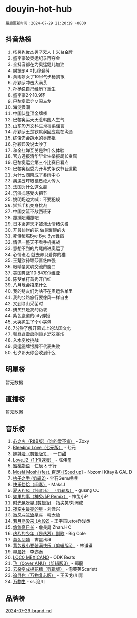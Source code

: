 # douyin-hot-hub

`最后更新时间：2024-07-29 21:20:19 +0800`

## 抖音热榜

1. 杨昊练俊杰男子双人十米台金牌
1. 盛李豪破奥运纪录再夺金
1. 全抖音都在为奥运健儿加油
1. 樊振东4:0扎穆登科
1. 黄雨婷女子10米气步枪摘银
1. 孙颖莎冲击大满贯
1. 孙杨说自己经历了重生
1. 盛李豪2个10.9环
1. 巴黎奥运会又闹乌龙
1. 海淀很潮
1. 中国队登顶金牌榜
1. 巴黎奥运天天惹韩国人生气
1. 山东19万文科生滑档系谣言
1. 孙颖莎王楚钦默契回应赢在沟通
1. 练俊杰会跳水的吴彦祖
1. 孙颖莎没说太吵了
1. 和全红婵互关是种什么体验
1. 官方通报清华毕业生举报局长贪腐
1. 巴黎奥运会第三个比赛日看点
1. 巴黎奥组委为开幕式争议节目道歉
1. 为什么湖南成了暴雨中心
1. 奥运五环眼镜已经人传人
1. 法国为什么这么癫
1. 沉浸式感受火把节
1. 姚明场边大喊：不要犯规
1. 摇摇手机变身挑战
1. 中国女篮不敌西班牙
1. 蹦蹦吧蹦蹦吧
1. 日本柔道天才被淘汰情绪失控
1. 开最灿烂的花 做最耀眼的火
1. 死侍超燃Bye Bye Bye舞蹈
1. 情侣一整天不看手机挑战
1. 意想不到的片尾闯进奥运了
1. 心情忐忑 就去养只爱你的猫
1. 王楚钦孙颖莎晋级四强
1. 眼睛是灵魂交流的窗口
1. 美国男篮110:84塞尔维亚
1. 陈梦单打首秀开门红
1. 八月我会招来什么
1. 我的朋友们为啥不在奥运名单里
1. 我的公路旅行要像风一样自由
1. 又到寻山采菌时
1. 搞笑只是我的伪装
1. 紫色跑道的city穿搭
1. 大哭包生了个小哭包
1. 7分钟了解开幕式上的法国文化
1. 郭晶晶霍启刚现身混双赛场
1. 入水变妆挑战
1. 奥运铜牌银牌不代表失败
1. 七夕那天你会收到什么

## 明星榜

暂无数据

## 直播榜

暂无数据

## 音乐榜

1. [心之火（R&B版）（谁的爱不疯）](https://sf3-cdn-tos.douyinstatic.com/obj/tos-cn-ve-2774/okemkEDaIBBE3OosftCgMxlFkLQZRw37t36ZQv) - Zxxy
1. [Bleeding Love（七元版）](https://sf3-cdn-tos.douyinstatic.com/obj/tos-cn-ve-2774/oEgC9eZFHQ1MfSRnrfkzFp8AayDWqAQMABBgUs) - 七元
1. [娃娃脸（剪辑版1）](https://sf5-hl-cdn-tos.douyinstatic.com/obj/tos-cn-ve-2774/oIimSCgQoNUePTAZ1Ba7TeADY4KetGYsVFeaaB) - 一口甜
1. [LoveU2（1.1倍速版）](https://sf5-hl-cdn-tos.douyinstatic.com/obj/tos-cn-ve-2774/oQMeDffLaEmgMwgCOEMAFCI6INzoFPgWdD0rsa) - 陈伟霆
1. [蜜桃物语](https://sf3-cdn-tos.douyinstatic.com/obj/tos-cn-ve-2774/oIhOSCZtIACtYU4XQkngiW9kCBfVD1Fz9IYeqL) - 仁辰 & 于行
1. [Moshi Moshi (feat. 百足) [Sped up]](https://sf5-hl-cdn-tos.douyinstatic.com/obj/tos-cn-ve-2774/ocCPFQcXJLeroaIdQLIGAoeeYM3OAUYGDguHXz) - Nozomi Kitay & GAL D
1. [执子之手 (剪辑2)](https://sf5-hl-cdn-tos.douyinstatic.com/obj/tos-cn-ve-2774/oUoZLQjCc31XzqsBnBQUNgeKtYPBcgbFDwtfcu) - 宝石Gem\哩哩
1. [快乐恰恰（间奏）](https://sf3-cdn-tos.douyinstatic.com/obj/tos-cn-ve-2774/oMesum3HvWQXJxuMFeVYzf54o2QzH5aEBPOCAn) - MaksJ
1. [夏天的风（纯音乐） （剪辑版）](https://sf5-hl-cdn-tos.douyinstatic.com/obj/tos-cn-ve-2774/oUzLjBZZFQAoNRmGokEeD5zfQCObp6UeFAnTa6) - gusing CC
1. [如果的事（神兔小P Remix）](https://sf5-hl-cdn-tos.douyinstatic.com/obj/tos-cn-ve-2774/okHtAffz3g4ZB0BMQn9iC9BC6AciI3xCmgQTqt) - 神兔小P
1. [时光晃呀晃 (剪辑版)](https://sf3-cdn-tos.douyinstatic.com/obj/tos-cn-ve-2774/o8ACeQem3gwI1x3GIYGAfKG0LJebKFRJDwRwyW) - 指尖笑/刘洲成
1. [夜空中最亮的星](https://sf5-hl-cdn-tos.douyinstatic.com/obj/tos-cn-ve-2774/o4IfgGwqqnFeXEMGaS8JBzJAdayAaCeoxqbjCD) - 刘佳兴
1. [微风与流浪星座](https://sf5-hl-cdn-tos.douyinstatic.com/obj/tos-cn-ve-2774/okQfeAMGaEbRLJILIMJGeKgg1CgIeCNAsmx8IR) - 粉太狼
1. [若月亮没来 (片段2)](https://sf5-hl-cdn-tos.douyinstatic.com/obj/tos-cn-ve-2774/ocQavLLjkCOeDxGyYeIMGgNAIwJ0QXE1Ve3Fzv) - 王宇宙Leto/乔浚丞
1. [悠悠夏日长](https://sf5-hl-cdn-tos.douyinstatic.com/obj/tos-cn-ve-2774/oUMrdhm6MSeLCU1aI6CXCBFtQzFEGafJYAeDgE) - 詹昊晁 Zhan.H.C
1. [热烈的少年（是热烈）副歌](https://sf5-hl-cdn-tos.douyinstatic.com/obj/tos-cn-ve-2774/owVNI0CLDAUMtSz6TEYvfFBFL4UDFFhLfgK8fa) - Big Cole
1. [暮色回响](https://sf5-hl-cdn-tos.douyinstatic.com/obj/tos-cn-ve-2774/ogmtI1ftCDEkkgJG5NlBfFoiaBQtGMF3ZTdrIO) - 吉星出租
1. [背包很小要装满快乐（剪辑版5）](https://sf5-hl-cdn-tos.douyinstatic.com/obj/tos-cn-ve-2774/oUqSJIiBjw2pxsBAiQRmkbZGJrlGCMBPpIW90) - 林谦谦
1. [早晨好](https://sf5-hl-cdn-tos.douyinstatic.com/obj/tos-cn-ve-2774/oEn1iBCi6Im33ZOg97tePPMfoRzXBPLBQ1plD3) - 李迩泰
1. [LOCO MEXICANO](https://sf5-hl-cdn-tos.douyinstatic.com/obj/tos-cn-ve-2774/owxVoxJorA4ILBfsMAjU6t7O1xW9w0tS7EYzh6) - ODK Beats
1. [飞（Cover ANU）（剪辑版3）](https://sf5-hl-cdn-tos.douyinstatic.com/obj/tos-cn-ve-2774/7fceff03e2694974b0f5a59c8eb131aa) - 郑龍
1. [云朵变成棉花糖（剪辑版）](https://sf5-hl-cdn-tos.douyinstatic.com/obj/tos-cn-ve-2774/o8LC84GQLALFfXeyJmh8KE61byVQYMMeAZLfEI) - 泡芙芙Scarlett
1. [追寻你（万物复苏版）](https://sf6-cdn-tos.douyinstatic.com/obj/tos-cn-ve-2774/oYeAZJsbjIDit9APmBg8u6uDUQnHmoCf3gbo74) - 王天戈/川青
1. [万物生](https://sf5-hl-cdn-tos.douyinstatic.com/obj/tos-cn-ve-2774/oYmc57nRMikxBnetIc1y6BCoOZFN5QfURgQDTE) - ss.沧川

## 品牌榜

[2024-07-29-brand.md](2024-07-29-brand.md)
